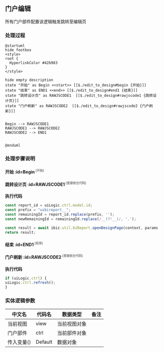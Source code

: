## 门户编辑 <!-- {docsify-ignore-all} -->

   所有门户部件配置该逻辑触发跳转至编辑页

### 处理过程

```plantuml
@startuml
hide footbox
<style>
root {
  HyperlinkColor #42b983
}
</style>

hide empty description
state "开始" as Begin <<start>> [[$./edit_to_design#begin {开始}]]
state "结束" as END1 <<end>> [[$./edit_to_design#end1 {结束}]]
state "跳转设计页" as RAWJSCODE1  [[$./edit_to_design#rawjscode1 {跳转设计页}]]
state "门户刷新" as RAWJSCODE2  [[$./edit_to_design#rawjscode2 {门户刷新}]]


Begin --> RAWJSCODE1
RAWJSCODE1 --> RAWJSCODE2
RAWJSCODE2 --> END1


@enduml
```


### 处理步骤说明

#### 开始 :id=Begin<sup class="footnote-symbol"> <font color=gray size=1>[开始]</font></sup>




#### 跳转设计页 :id=RAWJSCODE1<sup class="footnote-symbol"> <font color=gray size=1>[直接前台代码]</font></sup>



<p class="panel-title"><b>执行代码</b></p>

```javascript
const report_id = uiLogic.ctrl.model.id;
const prefix = "uxbireport__";
const remainingId = report_id.replace(prefix, '');
const newRemainingId = remainingId.replace(/__(?!__)/, '.');

const result = await ibiz.util.biReport.openDesignPage(context, params, { mode: 'DATA', reportId: newRemainingId });
return result;

```

#### 结束 :id=END1<sup class="footnote-symbol"> <font color=gray size=1>[结束]</font></sup>




#### 门户刷新 :id=RAWJSCODE2<sup class="footnote-symbol"> <font color=gray size=1>[直接前台代码]</font></sup>



<p class="panel-title"><b>执行代码</b></p>

```javascript
if (uiLogic.ctrl) {
uiLogic.ctrl.refresh();
}
```



### 实体逻辑参数

|    中文名   |    代码名    |  数据类型      |备注 |
| --------| --------| --------  | --------   |
|当前视图|view|当前视图对象||
|门户部件|ctrl|当前部件对象||
|传入变量(<i class="fa fa-check"/></i>)|Default|数据对象||
